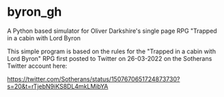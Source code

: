 # byron_gh
A Python based simulator for Oliver Darkshire's single page RPG "Trapped in a cabin with Lord Byron

This simple program is based on the rules for the "Trapped in a cabin with Lord Byron" RPG first
posted to Twitter on 26-03-2022 on the Sotherans Twitter account here:

https://twitter.com/Sotherans/status/1507670651724873730?s=20&t=rTjebN9iKS8DL4mkLMibYA

